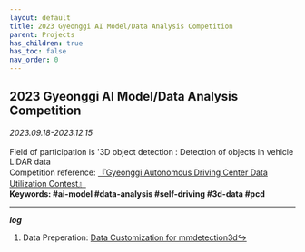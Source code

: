 ```yaml
---
layout: default
title: 2023 Gyeonggi AI Model/Data Analysis Competition
parent: Projects
has_children: true
has_toc: false
nav_order: 0
---
```


## 2023 Gyeonggi AI Model/Data Analysis Competition

_2023.09.18-2023.12.15_  
<br>
Field of participation is '3D object detection : Detection of objects in vehicle LiDAR data  
Competition reference: [『Gyeonggi Autonomous Driving Center Data Utilization Contest』](https://ggzerocity.or.kr/?p=38&page=1&viewMode=view&reqIdx=202309180837100934)  
**Keywords: #ai-model #data-analysis #self-driving #3d-data #pcd**

---

***log*** 

1. Data Preperation: [Data Customization for mmdetection3d↪](./data_customization)
